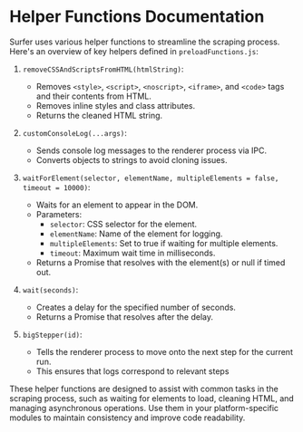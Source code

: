 # Helper Functions Documentation

Surfer uses various helper functions to streamline the scraping process. Here's an overview of key helpers defined in `preloadFunctions.js`:

1. `removeCSSAndScriptsFromHTML(htmlString)`: 
   - Removes `<style>`, `<script>`, `<noscript>`, `<iframe>`, and `<code>` tags and their contents from HTML.
   - Removes inline styles and class attributes.
   - Returns the cleaned HTML string.

2. `customConsoleLog(...args)`: 
   - Sends console log messages to the renderer process via IPC.
   - Converts objects to strings to avoid cloning issues.

3. `waitForElement(selector, elementName, multipleElements = false, timeout = 10000)`:
   - Waits for an element to appear in the DOM.
   - Parameters:
     - `selector`: CSS selector for the element.
     - `elementName`: Name of the element for logging.
     - `multipleElements`: Set to true if waiting for multiple elements.
     - `timeout`: Maximum wait time in milliseconds.
   - Returns a Promise that resolves with the element(s) or null if timed out.

4. `wait(seconds)`:
   - Creates a delay for the specified number of seconds.
   - Returns a Promise that resolves after the delay.

5. `bigStepper(id)`:
   - Tells the renderer process to move onto the next step for the current run.
   - This ensures that logs correspond to relevant steps

These helper functions are designed to assist with common tasks in the scraping process, such as waiting for elements to load, cleaning HTML, and managing asynchronous operations. Use them in your platform-specific modules to maintain consistency and improve code readability.
